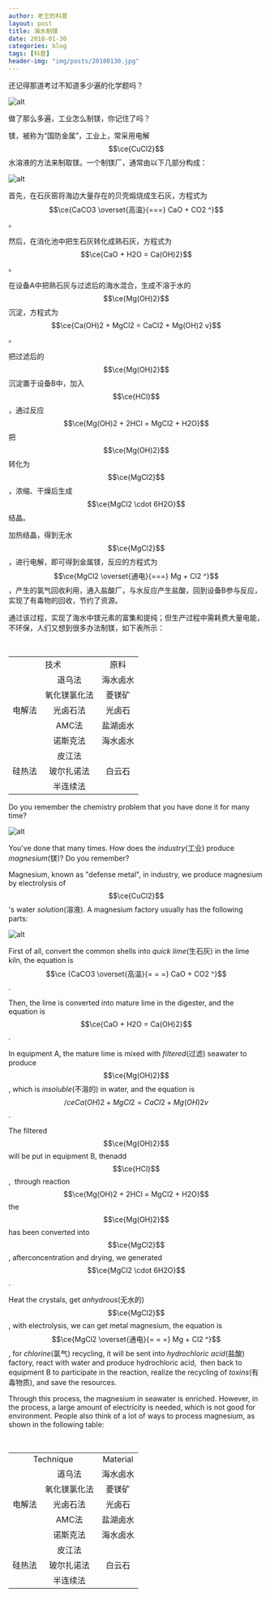 ```yaml
---
author: 老王的科普
layout: post
title: 海水制镁
date: 2018-01-30
categories: blog
tags: [科普]
header-img: "img/posts/20180130.jpg"
---
```

还记得那道考过不知道多少遍的化学题吗？

![alt](https://raw.githubusercontent.com/allen5261/allen5261.github.io/master/img/posts/20180130a.png)

做了那么多遍，工业怎么制镁，你记住了吗？

镁，被称为“国防金属”，工业上，常采用电解$$\ce{CuCl2}$$水溶液的方法来制取镁。一个制镁厂，通常由以下几部分构成：

![alt](https://raw.githubusercontent.com/allen5261/allen5261.github.io/master/img/posts/20180130b.jpg)

首先，在石灰窑将海边大量存在的贝壳煅烧成生石灰，方程式为$$\ce{CaCO3 \overset{高温}{===} CaO + CO2 ^}$$。

然后，在消化池中把生石灰转化成熟石灰，方程式为$$\ce{CaO + H2O = Ca(OH)2}$$。

在设备A中把熟石灰与过滤后的海水混合，生成不溶于水的$$\ce{Mg(OH)2}$$沉淀，方程式为$$\ce{Ca(OH)2 + MgCl2 = CaCl2 + Mg(OH)2 v}$$。

把过滤后的$$\ce{Mg(OH)2}$$沉淀置于设备B中，加入$$\ce{HCl}$$，通过反应$$\ce{Mg(OH)2 + 2HCl = MgCl2 + H2O}$$把$$\ce{Mg(OH)2}$$转化为$$\ce{MgCl2}$$，浓缩、干燥后生成$$\ce{MgCl2 \cdot 6H2O}$$结晶。

加热结晶，得到无水$$\ce{MgCl2}$$，进行电解，即可得到金属镁，反应的方程式为$$\ce{MgCl2 \overset{通电}{===} Mg + Cl2 ^}$$，产生的氯气回收利用，通入盐酸厂，与水反应产生盐酸，回到设备B参与反应，实现了有毒物的回收，节约了资源。

通过该过程，实现了海水中镁元素的富集和提纯；但生产过程中需耗费大量电能，不环保，人们又想到很多办法制镁，如下表所示：

<table>
  <tr align="center" valign="middle">
    <td colspan="2">技术</td>
    <td>原料</td>
  </tr>
  <tr align="center" valign="middle">
    <td rowspan="5">电解法</td>
    <td>道乌法</td>
    <td>海水卤水</td>
  </tr>
  <tr align="center" valign="middle">
    <td>氧化镁氯化法</td>
    <td>菱镁矿</td>
  </tr>
  <tr align="center" valign="middle">
    <td>光卤石法</td>
    <td>光卤石</td>
  </tr>
  <tr align="center" valign="middle">
    <td>AMC法</td>
    <td>盐湖卤水</td>
  </tr>
  <tr align="center" valign="middle">
    <td>诺斯克法</td>
    <td>海水卤水</td>
  </tr>
  <tr align="center" valign="middle">
    <td rowspan="3">硅热法</td>
    <td>皮江法</td>
    <td rowspan="3">白云石</td>
  </tr>
  <tr align="center" valign="middle">
    <td>玻尔扎诺法</td>
  </tr>
  <tr align="center" valign="middle">
    <td>半连续法</td>
  </tr>
</table>


Do you remember the chemistry problem that you have done it for many time?

![alt](https://raw.githubusercontent.com/allen5261/allen5261.github.io/master/img/posts/20180130a.png)

You've done that many times. How does the _industry_(工业) produce _magnesium_(镁)? Do you remember?

Magnesium, known as "defense metal", in industry, we produce magnesium by electrolysis of $$\ce{CuCl2}$$'s water _solution_(溶液). A magnesium factory usually has the following parts:

![alt](https://raw.githubusercontent.com/allen5261/allen5261.github.io/master/img/posts/20180130b.jpg)

First of all, convert the common shells into _quick lime_(生石灰) in the lime kiln, the equation is $$\ce {CaCO3 \overset{高温}{= = =} CaO + CO2 ^}$$.

Then, the lime is converted into mature lime in the digester, and the equation is $$\ce{CaO + H2O = Ca(OH)2}$$.

In equipment A, the mature lime is mixed with _filtered_(过滤) seawater to produce $$\ce{Mg(OH)2}$$ , which is _insoluble_(不溶的) in water, and the equation is $$/ce{Ca(OH)2 + MgCl2 = CaCl2 + Mg(OH)2 v}$$.

The filtered $$\ce{Mg(OH)2}$$ will be put in equipment B, thenadd $$\ce{HCl}$$,  through reaction $$\ce{Mg(OH)2 + 2HCl = MgCl2 + H2O}$$ the $$\ce{Mg(OH)2}$$ has been converted into $$\ce{MgCl2}$$, afterconcentration and drying, we generated $$\ce{MgCl2 \cdot 6H2O}$$.

Heat the crystals, get _anhydrous_(无水的) $$\ce{MgCl2}$$, with electrolysis, we can get metal magnesium, the equation is $$\ce{MgCl2 \overset{通电}{= = =} Mg + Cl2 ^}$$, for _chlorine_(氯气) recycling, it will be sent into _hydrochloric acid_(盐酸) factory, react with water and produce hydrochloric acid,  then back to equipment B to participate in the reaction, realize the recycling of _toxins_(有毒物质), and save the resources.

Through this process, the magnesium in seawater is enriched. However, in the process, a large amount of electricity is needed, which is not good for environment. People also think of a lot of ways to process magnesium, as shown in the following table:

<table>
  <tr align="center" valign="middle">
    <td colspan="2">Technique</td>
    <td>Material</td>
  </tr>
  <tr align="center" valign="middle">
    <td rowspan="5">电解法</td>
    <td>道乌法</td>
    <td>海水卤水</td>
  </tr>
  <tr align="center" valign="middle">
    <td>氧化镁氯化法</td>
    <td>菱镁矿</td>
  </tr>
  <tr align="center" valign="middle">
    <td>光卤石法</td>
    <td>光卤石</td>
  </tr>
  <tr align="center" valign="middle">
    <td>AMC法</td>
    <td>盐湖卤水</td>
  </tr>
  <tr align="center" valign="middle">
    <td>诺斯克法</td>
    <td>海水卤水</td>
  </tr>
  <tr align="center" valign="middle">
    <td rowspan="3">硅热法</td>
    <td>皮江法</td>
    <td rowspan="3">白云石</td>
  </tr>
  <tr align="center" valign="middle">
    <td>玻尔扎诺法</td>
  </tr>
  <tr align="center" valign="middle">
    <td>半连续法</td>
  </tr>
</table>
